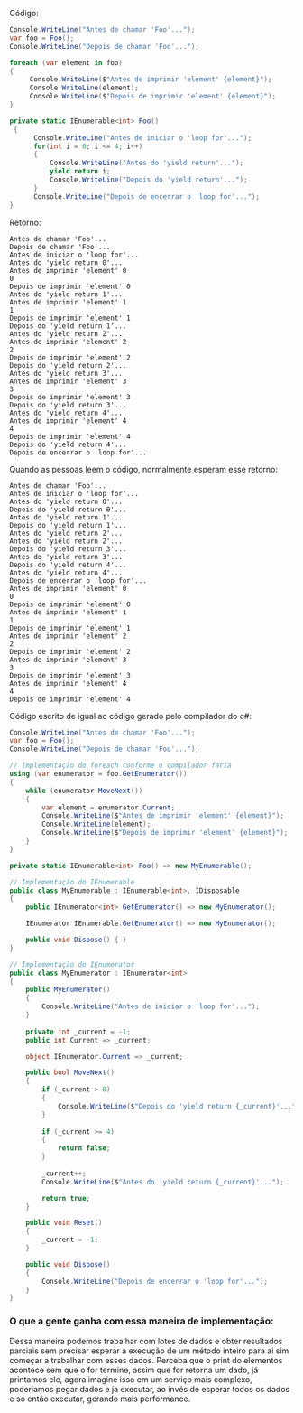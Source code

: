 ﻿Código:

````c#
Console.WriteLine("Antes de chamar 'Foo'...");
var foo = Foo();
Console.WriteLine("Depois de chamar 'Foo'...");

foreach (var element in foo)
{
     Console.WriteLine($"Antes de imprimir 'element' {element}");
     Console.WriteLine(element);
     Console.WriteLine($"Depois de imprimir 'element' {element}");
}

private static IEnumerable<int> Foo()
 {
      Console.WriteLine("Antes de iniciar o 'loop for'...");
      for(int i = 0; i <= 4; i++)
      {
          Console.WriteLine("Antes do 'yield return'...");
          yield return i;
          Console.WriteLine("Depois do 'yield return'...");
      }
      Console.WriteLine("Depois de encerrar o 'loop for'...");
}
````

Retorno:
````
Antes de chamar 'Foo'...
Depois de chamar 'Foo'...
Antes de iniciar o 'loop for'...
Antes do 'yield return 0'...
Antes de imprimir 'element' 0
0
Depois de imprimir 'element' 0
Antes do 'yield return 1'...
Antes de imprimir 'element' 1
1
Depois de imprimir 'element' 1
Depois do 'yield return 1'...
Antes do 'yield return 2'...
Antes de imprimir 'element' 2
2
Depois de imprimir 'element' 2
Depois do 'yield return 2'...
Antes do 'yield return 3'...
Antes de imprimir 'element' 3
3
Depois de imprimir 'element' 3
Depois do 'yield return 3'...
Antes do 'yield return 4'...
Antes de imprimir 'element' 4
4
Depois de imprimir 'element' 4
Depois do 'yield return 4'...
Depois de encerrar o 'loop for'...
````

Quando as pessoas leem o código, normalmente esperam esse retorno:
````
Antes de chamar 'Foo'...
Antes de iniciar o 'loop for'...
Antes do 'yield return 0'...
Depois do 'yield return 0'...
Antes do 'yield return 1'...
Depois do 'yield return 1'...
Antes do 'yield return 2'...
Antes do 'yield return 2'...
Depois do 'yield return 3'...
Antes do 'yield return 3'...
Depois do 'yield return 4'...
Antes do 'yield return 4'...
Depois de encerrar o 'loop for'...
Antes de imprimir 'element' 0
0
Depois de imprimir 'element' 0
Antes de imprimir 'element' 1
1
Depois de imprimir 'element' 1
Antes de imprimir 'element' 2
2
Depois de imprimir 'element' 2
Antes de imprimir 'element' 3
3
Depois de imprimir 'element' 3
Antes de imprimir 'element' 4
4
Depois de imprimir 'element' 4
````

Código escrito de igual ao código gerado pelo compilador do c#:

````c#
Console.WriteLine("Antes de chamar 'Foo'...");
var foo = Foo();
Console.WriteLine("Depois de chamar 'Foo'...");

// Implementação do foreach conforme o compilador faria
using (var enumerator = foo.GetEnumerator())
{
    while (enumerator.MoveNext())
    {
        var element = enumerator.Current;
        Console.WriteLine($"Antes de imprimir 'element' {element}");
        Console.WriteLine(element);
        Console.WriteLine($"Depois de imprimir 'element' {element}");
    }
}

private static IEnumerable<int> Foo() => new MyEnumerable();

// Implementação do IEnumerable
public class MyEnumerable : IEnumerable<int>, IDisposable
{
    public IEnumerator<int> GetEnumerator() => new MyEnumerator();

    IEnumerator IEnumerable.GetEnumerator() => new MyEnumerator();

    public void Dispose() { }
}

// Implementação do IEnumerator
public class MyEnumerator : IEnumerator<int>
{
    public MyEnumerator()
    {
        Console.WriteLine("Antes de iniciar o 'loop for'...");
    }
    
    private int _current = -1;
    public int Current => _current;

    object IEnumerator.Current => _current;

    public bool MoveNext()
    {
        if (_current > 0)
        {
            Console.WriteLine($"Depois do 'yield return {_current}'...");
        }
        
        if (_current >= 4)
        {
            return false;
        }
        
        _current++;
        Console.WriteLine($"Antes do 'yield return {_current}'...");

        return true;
    }

    public void Reset()
    {
        _current = -1;
    }

    public void Dispose()
    {
        Console.WriteLine("Depois de encerrar o 'loop for'...");
    }
}
````

### O que a gente ganha com essa maneira de implementação:

Dessa maneira podemos trabalhar com lotes de dados e obter resultados parciais sem precisar esperar a execução de um método inteiro para ai sim começar a trabalhar com esses dados. Perceba que o print do elementos acontece sem que o for termine, assim que for retorna um dado, já printamos ele, agora imagine isso em um serviço mais complexo, poderiamos pegar dados e ja executar, ao invés de esperar todos os dados e só então executar, gerando mais performance.